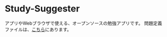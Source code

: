 # Study-Suggester
アプリやWebブラウザで使える、オープンソースの勉強アプリです。
問題定義ファイルは、[こちら](https://github.com/SorutoProject/Study-Suggester-DB)にあります。
